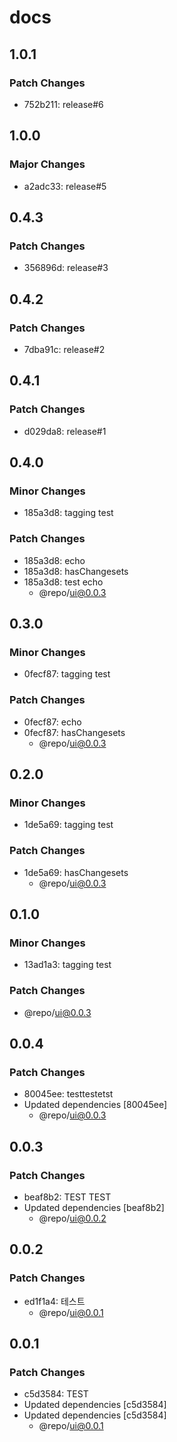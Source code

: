 # docs

## 1.0.1

### Patch Changes

- 752b211: release#6

## 1.0.0

### Major Changes

- a2adc33: release#5

## 0.4.3

### Patch Changes

- 356896d: release#3

## 0.4.2

### Patch Changes

- 7dba91c: release#2

## 0.4.1

### Patch Changes

- d029da8: release#1

## 0.4.0

### Minor Changes

- 185a3d8: tagging test

### Patch Changes

- 185a3d8: echo
- 185a3d8: hasChangesets
- 185a3d8: test echo
  - @repo/ui@0.0.3

## 0.3.0

### Minor Changes

- 0fecf87: tagging test

### Patch Changes

- 0fecf87: echo
- 0fecf87: hasChangesets
  - @repo/ui@0.0.3

## 0.2.0

### Minor Changes

- 1de5a69: tagging test

### Patch Changes

- 1de5a69: hasChangesets
  - @repo/ui@0.0.3

## 0.1.0

### Minor Changes

- 13ad1a3: tagging test

### Patch Changes

- @repo/ui@0.0.3

## 0.0.4

### Patch Changes

- 80045ee: testtestetst
- Updated dependencies [80045ee]
  - @repo/ui@0.0.3

## 0.0.3

### Patch Changes

- beaf8b2: TEST TEST
- Updated dependencies [beaf8b2]
  - @repo/ui@0.0.2

## 0.0.2

### Patch Changes

- ed1f1a4: 테스트
  - @repo/ui@0.0.1

## 0.0.1

### Patch Changes

- c5d3584: TEST
- Updated dependencies [c5d3584]
- Updated dependencies [c5d3584]
  - @repo/ui@0.0.1
